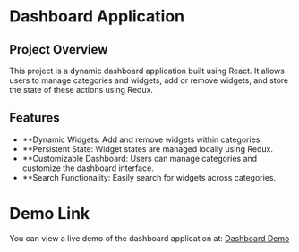 # Dashboard Application

## Project Overview

This project is a dynamic dashboard application built using React. It allows users to manage categories and widgets, add or remove widgets, and store the state of these actions using Redux.

## Features

- **Dynamic Widgets: Add and remove widgets within categories.
- **Persistent State: Widget states are managed locally using Redux.
- **Customizable Dashboard: Users can manage categories and customize the dashboard interface.
- **Search Functionality: Easily search for widgets across categories.


# Demo Link

You can view a live demo of the dashboard application at: [Dashboard Demo](https://dashboardcloud.netlify.app/)